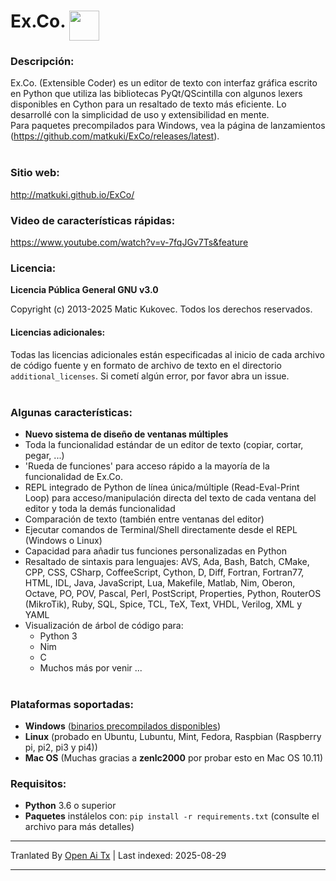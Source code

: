 # Ex&#46;Co&#46; <img src="https://github.com/matkuki/Ex-Co/blob/master/resources/exco-icon.png" align="top" width="48" height="48">
### Descripción: ###
Ex&#46;Co&#46; (Extensible Coder) es un editor de texto con interfaz gráfica escrito en Python que utiliza las bibliotecas PyQt/QScintilla con algunos lexers disponibles en Cython para un resaltado de texto más eficiente.
Lo desarrollé con la simplicidad de uso y extensibilidad en mente.<br>
Para paquetes precompilados para Windows, vea la página de lanzamientos (https://github.com/matkuki/ExCo/releases/latest).
<br><br>
### Sitio web: ###
http://matkuki.github.io/ExCo/
<br>
### Video de características rápidas: ###
https://www.youtube.com/watch?v=v-7fqJGv7Ts&feature

### Licencia: ###
__Licencia Pública General GNU v3.0__

Copyright (c) 2013-2025 Matic Kukovec. Todos los derechos reservados.
  
#### Licencias adicionales: ####
Todas las licencias adicionales están especificadas al inicio de cada archivo de código fuente y en formato de archivo de texto en el directorio ```additional_licenses```. Si cometí algún error, por favor abra un issue.
<br><br>

### Algunas características: ###
- **Nuevo sistema de diseño de ventanas múltiples**
- Toda la funcionalidad estándar de un editor de texto (copiar, cortar, pegar, ...)
- 'Rueda de funciones' para acceso rápido a la mayoría de la funcionalidad de Ex&#46;Co&#46;
- REPL integrado de Python de línea única/múltiple (Read-Eval-Print Loop) para acceso/manipulación directa del texto de cada ventana del editor y toda la demás funcionalidad
- Comparación de texto (también entre ventanas del editor)
- Ejecutar comandos de Terminal/Shell directamente desde el REPL (Windows o Linux)
- Capacidad para añadir tus funciones personalizadas en Python
- Resaltado de sintaxis para lenguajes: AVS, Ada, Bash, Batch, CMake, CPP, CSS, CSharp, CoffeeScript, Cython, D, Diff, Fortran, Fortran77, HTML, IDL, Java, JavaScript, Lua, Makefile, Matlab, Nim, Oberon, Octave, PO, POV, Pascal, Perl, PostScript, Properties, Python, RouterOS (MikroTik), Ruby, SQL, Spice, TCL, TeX, Text, VHDL, Verilog, XML y YAML
- Visualización de árbol de código para: 
    - Python 3
    - Nim
    - C
    - Muchos más por venir ...
<br><br>

### Plataformas soportadas: ###
- __Windows__ ([binarios precompilados disponibles](https://github.com/matkuki/ExCo/releases))
- __Linux__ (probado en Ubuntu, Lubuntu, Mint, Fedora, Raspbian (Raspberry pi, pi2, pi3 y pi4))
- __Mac OS__ (Muchas gracias a __zenlc2000__ por probar esto en Mac OS 10.11)

### Requisitos: ###
- __Python__ 3.6 o superior
- __Paquetes__ instálelos con: `pip install -r requirements.txt` (consulte el archivo para más detalles)


---

Tranlated By [Open Ai Tx](https://github.com/OpenAiTx/OpenAiTx) | Last indexed: 2025-08-29

---